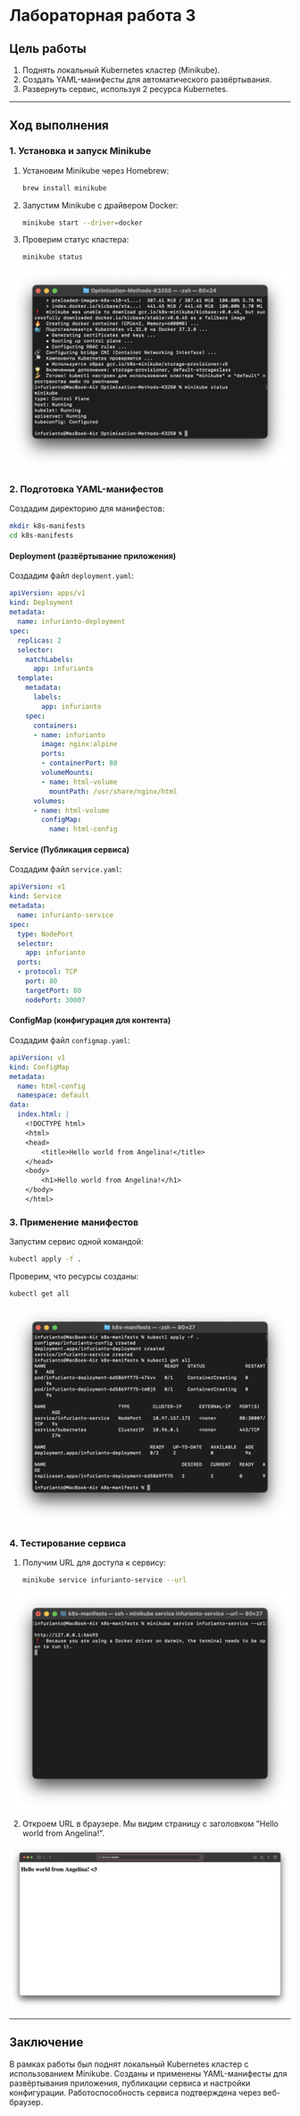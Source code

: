 # Лабораторная работа 3

## Цель работы

1. Поднять локальный Kubernetes кластер (Minikube).
2. Создать YAML-манифесты для автоматического развёртывания.
3. Развернуть сервис, используя 2 ресурса Kubernetes.

---

## Ход выполнения

### 1. Установка и запуск Minikube

1. Установим Minikube через Homebrew:
   ```bash
   brew install minikube
   ```

2. Запустим Minikube с драйвером Docker:
   ```bash
   minikube start --driver=docker
   ```

3. Проверим статус кластера:
   ```bash
   minikube status
   ```

![Image 1](images/lab3_image_1.png)

### 2. Подготовка YAML-манифестов

Создадим директорию для манифестов:
```bash
mkdir k8s-manifests
cd k8s-manifests
```

#### Deployment (развёртывание приложения)
Создадим файл `deployment.yaml`:
```yaml
apiVersion: apps/v1
kind: Deployment
metadata:
  name: infurianto-deployment
spec:
  replicas: 2
  selector:
    matchLabels:
      app: infurianto
  template:
    metadata:
      labels:
        app: infurianto
    spec:
      containers:
      - name: infurianto
        image: nginx:alpine
        ports:
        - containerPort: 80
        volumeMounts:
        - name: html-volume
          mountPath: /usr/share/nginx/html
      volumes:
      - name: html-volume
        configMap:
          name: html-config
```

#### Service (Публикация сервиса)
Создадим файл `service.yaml`:
```yaml
apiVersion: v1
kind: Service
metadata:
  name: infurianto-service
spec:
  type: NodePort
  selector:
    app: infurianto
  ports:
  - protocol: TCP
    port: 80
    targetPort: 80
    nodePort: 30007
```

#### ConfigMap (конфигурация для контента)
Создадим файл `configmap.yaml`:
```yaml
apiVersion: v1
kind: ConfigMap
metadata:
  name: html-config
  namespace: default
data:
  index.html: |
    <!DOCTYPE html>
    <html>
    <head>
        <title>Hello world from Angelina!</title>
    </head>
    <body>
        <h1>Hello world from Angelina!</h1>
    </body>
    </html>
```

### 3. Применение манифестов

Запустим сервис одной командой:
```bash
kubectl apply -f .
```

Проверим, что ресурсы созданы:
```bash
kubectl get all
```

![Image 2](images/lab3_image_2.png)

### 4. Тестирование сервиса

1. Получим URL для доступа к сервису:
   ```bash
   minikube service infurianto-service --url
   ```

![Image 3](images/lab3_image_3.png)

2. Откроем URL в браузере. Мы видим страницу с заголовком "Hello world from Angelina!".

![Image 4](images/lab3_image_4.png)

---

## Заключение

В рамках работы был поднят локальный Kubernetes кластер с использованием Minikube. Созданы и применены YAML-манифесты для развёртывания приложения, публикации сервиса и настройки конфигурации. Работоспособность сервиса подтверждена через веб-браузер.
